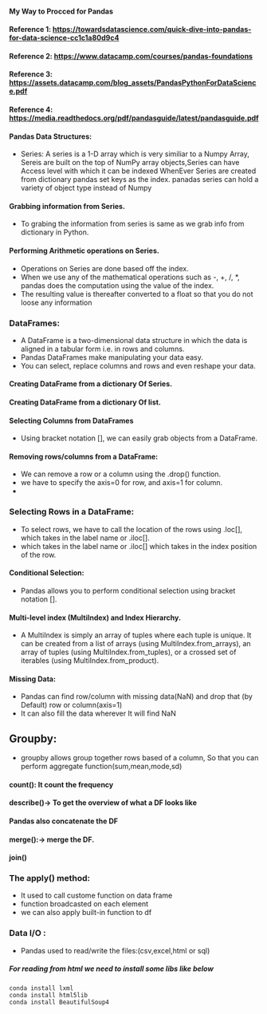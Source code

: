 
#### My Way to Procced for Pandas

#### Reference 1: https://towardsdatascience.com/quick-dive-into-pandas-for-data-science-cc1c1a80d9c4
#### Reference 2: https://www.datacamp.com/courses/pandas-foundations
#### Reference 3: https://assets.datacamp.com/blog_assets/PandasPythonForDataScience.pdf
#### Reference 4: https://media.readthedocs.org/pdf/pandasguide/latest/pandasguide.pdf

#### Pandas Data Structures:
- Series:
	A series is a 1-D array which is very similiar to a Numpy Array, 
	Sereis are built on the top of NumPy array objects,Series can have 
	Access level with which it can be indexed
    WhenEver Series are created from dictionary pandas set keys as the index.
    panadas series can hold a variety of object type instead of Numpy
    
#### Grabbing information from Series.

- To grabing the information from series is same as we grab info from dictionary in Python.

#### Performing Arithmetic operations on Series.
- Operations on Series are done based off the index.
- When we use any of the mathematical operations such as -, +, /, *, pandas does the computation using the value of the index.
- The resulting value is thereafter converted to a float so that you do not loose any information
### DataFrames:
- A DataFrame is a two-dimensional data structure in which the data is aligned in a tabular form i.e. in rows and columns.
- Pandas DataFrames make manipulating your data easy.
- You can select, replace columns and rows and even reshape your data.

#### Creating DataFrame from a dictionary Of Series.
#### Creating DataFrame from a dictionary Of list.
#### Selecting Columns from DataFrames
- Using bracket notation [], we can easily grab objects from a DataFrame.
#### Removing rows/columns from a DataFrame:
- We can remove a row or a column using the .drop() function.
- we have to specify the axis=0 for row, and axis=1 for column.
- 
### Selecting Rows in a DataFrame:
- To select rows, we have to call the location of the rows using .loc[], which takes in the label name or .iloc[].
- which takes in the label name or .iloc[] which takes in the index position of the row.
#### Conditional Selection:
- Pandas allows you to perform conditional selection using bracket notation [].
#### Multi-level index (MultiIndex) and Index Hierarchy.
- A MultiIndex is simply an array of tuples where each tuple is unique. It can be created from a list of arrays (using MultiIndex.from_arrays), 
  an array of tuples (using MultiIndex.from_tuples), or a crossed set of iterables (using MultiIndex.from_product).

#### Missing Data:
- Pandas can find row/column with missing data(NaN) and drop that (by Default) row or column(axis=1)
- It can also fill the data wherever It will find NaN
## Groupby:
- groupby allows group together rows based of a column, So that you can perform aggregate function(sum,mean,mode,sd)
#### count(): It count the frequency 
#### describe()-> To get the overview of what a DF looks like
#### Pandas also concatenate the DF
#### merge():-> merge the DF.
#### join()
### The apply() method:
- It used to call custome function on data frame
- function broadcasted on each element 
- we can also apply built-in function to df
### Data I/O :
- Pandas used to read/write the files:(csv,excel,html or sql)
##### For reading from html we need to install some libs like below
	conda install lxml
	conda install html5lib
	conda install BeautifulSoup4



   
